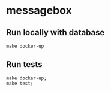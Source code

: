 # messagebox

## Run locally with database
```
make docker-up
```

## Run tests
```
make docker-up;
make test;
```
